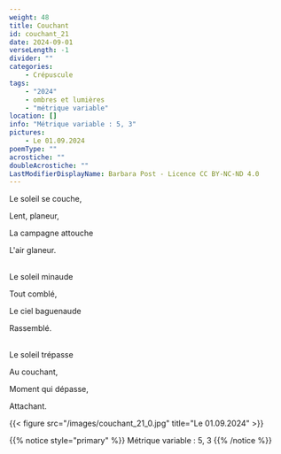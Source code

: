 ```yaml
---
weight: 48
title: Couchant
id: couchant_21
date: 2024-09-01
verseLength: -1
divider: ""
categories:
    - Crépuscule
tags:
    - "2024"
    - ombres et lumières
    - "métrique variable"
location: []
info: "Métrique variable : 5, 3"
pictures:
    - Le 01.09.2024
poemType: ""
acrostiche: ""
doubleAcrostiche: ""
LastModifierDisplayName: Barbara Post - Licence CC BY-NC-ND 4.0
---
```

Le soleil se couche,

Lent, planeur,

La campagne attouche

L'air glaneur.

 \
Le soleil minaude

Tout comblé,

Le ciel baguenaude

Rassemblé.

 \
Le soleil trépasse

Au couchant,

Moment qui dépasse,

Attachant.

<!-- FM:Snippet:Start data:{"id":"_figure","fields":[{"name":"imageName","value":"couchant_21_0.jpg"},{"name":"imageCaption","value":"Le 01.09.2024"}]} -->
{{< figure src="/images/couchant_21_0.jpg" title="Le 01.09.2024" >}}
<!-- FM:Snippet:End -->

<!-- FM:Snippet:Start data:{"id":"_simpleNotice","fields":[{"name":"content","value":"Métrique variable : 5, 3"}]} -->
{{% notice style="primary" %}}
Métrique variable : 5, 3
{{% /notice %}}
<!-- FM:Snippet:End -->